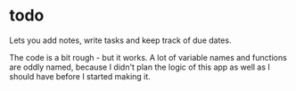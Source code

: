 # todo
Lets you add notes, write tasks and keep track of due dates.

The code is a bit rough - but it works. A lot of variable names and functions are oddly named, because I didn't plan the logic of this app as well as I should have before I started making it.
